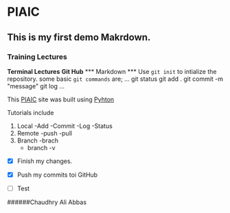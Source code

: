 # PIAIC
## This is my first demo Makrdown.
### Training Lectures
**Terminal Lectures**
__Git Hub__
*** Markdown ***
Use `git init` to intialize the repository.
some basic `git commands` are;
...
git status
git add .
git commit -m "message"
git log
...

This [PIAIC](https://portal.piaic.org/onlinecourses/AIC/5d863ed66148ea00175fa2fb/lesson/5d8e3fa48c92b10017fedc50/topic/5d8e401f68369f668cbea49d) site was built using [Pyhton](https://www.python.org/)

Tutorials include
1. Local
	-Add
	-Commit	
	-Log
	-Status
2. Remote
	-push
	-pull
3. Branch 
	-brach
	- branch -v

-[x] Finish my changes.
-[x] Push my commits toi GitHub
-[ ] Test




######Chaudhry Ali Abbas


